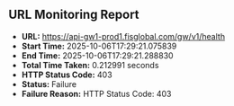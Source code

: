 ## URL Monitoring Report

- **URL:** https://api-gw1-prod1.fisglobal.com/gw/v1/health
- **Start Time:** 2025-10-06T17:29:21.075839
- **End Time:** 2025-10-06T17:29:21.288830
- **Total Time Taken:** 0.212991 seconds
- **HTTP Status Code:** 403
- **Status:** Failure
- **Failure Reason:** HTTP Status Code: 403
